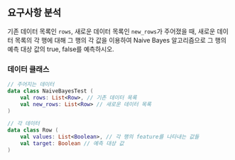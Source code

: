 ## 요구사항 분석
기존 데이터 목록인 ```rows```, 새로운 데이터 목록인 ```new_rows```가 주어졌을 때, 새로운 데이터 목록의 각 행에 대해 그 행의 각 값을 이용하여 Naive Bayes 알고리즘으로 그 행의 예측 대상 값의 true, false를 예측하시오.

### 데이터 클래스
```kotlin
// 주어지는 데이터
data class NaiveBayesTest (
    val rows: List<Row>, // 기존 데이터 목록
    val new_rows: List<Row> // 새로운 데이터 목록
)

// 각 데이터
data class Row (
    val values: List<Boolean>, // 각 행의 feature를 나타내는 값들
    val target: Boolean // 예측 대상 값
)
```
